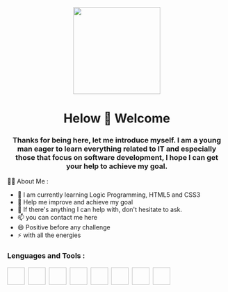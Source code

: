 <div id="header" align="center">  
            <img src="https://media.giphy.com/media/ZVik7pBtu9dNS/giphy.gif" width="200"/>
            <h1 align="center"> Helow 👋 Welcome </h1>
            <h3 align="center"> Thanks for being here, let me introduce myself. I am a young man eager to learn everything related to IT and especially those that focus  on software development, I hope I can get your help to achieve my goal. </h3>
</div>



👨‍💻 About Me :

- 🌱 I am currently learning Logic Programming, HTML5 and CSS3
- 🤔 Help me improve and achieve my goal
- 💬 If there's anything I can help with, don't hesitate to ask.
- 📫 you can contact me here
- 😄 Positive before any challenge
- ⚡ with all the energies


<div aling="left">
            <h3> Lenguages and Tools : </h3>
            <div>
                        <img src"" title="" alt="" width="40" height="40"/>&nbsp;
                        <img src"" title="" alt="" width="40" height="40"/>&nbsp;
                        <img src"" title="" alt="" width="40" height="40"/>&nbsp;
                        <img src"" title="" alt="" width="40" height="40"/>&nbsp;
                        <img src"" title="" alt="" width="40" height="40"/>&nbsp;
                        <img src"" title="" alt="" width="40" height="40"/>&nbsp;
                        <img src"" title="" alt="" width="40" height="40"/>&nbsp;
                        <img src"" title="" alt="" width="40" height="40"/>&nbsp;
            </div>
</div>
             
